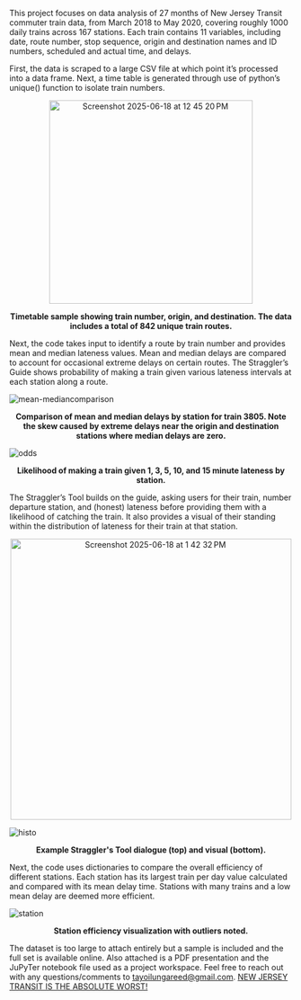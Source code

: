 This project focuses on data analysis of 27 months of New Jersey Transit commuter train data, from March 2018 to May 2020, covering roughly 1000 daily trains across 167 stations. Each train contains 11 variables, including date, route number, stop sequence, origin and destination names and ID numbers, scheduled and actual time, and delays.

First, the data is scraped to a large CSV file at which point it’s processed into a data frame. Next, a time table is generated through use of python’s unique() function to isolate train numbers.


<p align="center">
<img width="362" alt="Screenshot 2025-06-18 at 12 45 20 PM" src="https://github.com/user-attachments/assets/645f1580-6539-4477-ab46-4380c3fc311a" />

**<p align="center">
Timetable sample showing train number, origin, and destination. The data includes a total of 842 unique train routes.**

Next, the code takes input to identify a route by train number and provides mean and median lateness values. Mean and median delays are compared to account for occasional extreme delays on certain routes. The Straggler’s Guide shows probability of making a train given various lateness intervals at each station along a route.



![mean-mediancomparison](https://github.com/user-attachments/assets/c38e75f2-db59-46a7-afda-94f9fbb6a6da)

**<p align="center">
Comparison of mean and median delays by station for train 3805. Note the skew caused by extreme delays near the origin and destination stations where median delays are zero.**




![odds](https://github.com/user-attachments/assets/dcfbd635-7c9a-449a-be5b-cc75f640fbe8)

**<p align="center">
Likelihood of making a train given 1, 3, 5, 10, and 15 minute lateness by station.**

The Straggler’s Tool builds on the guide, asking users for their train, number departure station, and (honest) lateness before providing them with a likelihood of catching the train. It also provides a visual of their standing within the distribution of lateness for their train at that station.



<p align="center">
<img width="500" alt="Screenshot 2025-06-18 at 1 42 32 PM" src="https://github.com/user-attachments/assets/3d42b121-0a33-4a88-af78-e311c386924c" />

![histo](https://github.com/user-attachments/assets/caad06e6-b86e-4154-893d-ccfe88f4934e)

**<p align="center">
Example Straggler's Tool dialogue (top) and visual (bottom).**

Next, the code uses dictionaries to compare the overall efficiency of different stations. Each station has its largest train per day value calculated and compared with its mean delay time. Stations with many trains and a low mean delay are deemed more efficient.



![station](https://github.com/user-attachments/assets/01746cee-e0c8-4352-b247-3ead16cb397b)
**<p align="center">
Station efficiency visualization with outliers noted.**


The dataset is too large to attach entirely but a sample is included and the full set is available online. Also attached is a PDF presentation and the JuPyTer notebook file used as a project workspace. Feel free to reach out with any questions/comments to tayoilungareed@gmail.com. [NEW JERSEY TRANSIT IS THE ABSOLUTE WORST!](https://www.youtube.com/watch?v=gpvGZy-kM-c)


